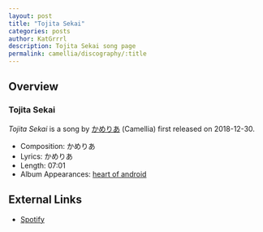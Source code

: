 ```yaml
---
layout: post
title: "Tojita Sekai"
categories: posts
author: KatGrrrl
description: Tojita Sekai song page
permalink: camellia/discography/:title
---
```


## Overview

### Tojita Sekai

*Tojita Sekai* is a song by [かめりあ](/camellia) (Camellia) first released on 2018-12-30.

* Composition: かめりあ
* Lyrics: かめりあ
* Length: 07:01
* Album Appearances: [heart of android](<{% link postsInclude/_posts/camellia/albums/heart-of-android/2023-12-21-heart-of-android.md %}>)

## External Links

* [Spotify](https://open.spotify.com/track/7GSuJUd7FGlT0E5jbrd2Mr?si=9d2a94f49525479b)
